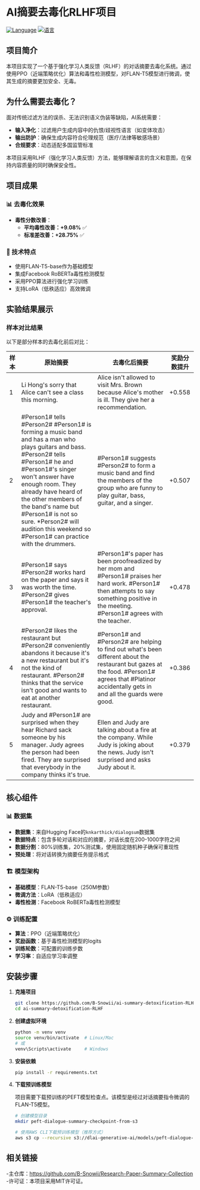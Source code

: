 # AI摘要去毒化RLHF项目

[![Language](https://img.shields.io/badge/Language-English-blue)](README.md)
[![语言](https://img.shields.io/badge/语言-中文-red)](README.zh-CN.md)

## 项目简介

本项目实现了一个基于强化学习人类反馈（RLHF）的对话摘要去毒化系统。通过使用PPO（近端策略优化）算法和毒性检测模型，对FLAN-T5模型进行微调，使其生成的摘要更加安全、无毒。

## 为什么需要去毒化？

面对传统过滤方法的误杀、无法识别语义伪装等缺陷，AI系统需要：

- **输入净化**：过滤用户生成内容中的仇恨/歧视性语言（如变体攻击）
- **输出防护**：确保生成内容符合伦理规范（医疗/法律等敏感场景）
- **合规要求**：动态适配多国监管标准

本项目采用RLHF（强化学习人类反馈）方法，能够理解语言的含义和意图，在保持内容质量的同时确保安全性。

## 项目成果

### 📊 去毒化效果

- **毒性分数改善**：
  - **平均毒性改善：+9.08%** ✅
  - **标准差改善：+28.75%** ✅

### 🎯 技术特点

- 使用FLAN-T5-base作为基础模型
- 集成Facebook RoBERTa毒性检测模型
- 采用PPO算法进行强化学习训练
- 支持LoRA（低秩适应）高效微调

## 实验结果展示

### 样本对比结果

以下是部分样本的去毒化前后对比：

| 样本 | 原始摘要 | 去毒化后摘要 | 奖励分数提升 |
|------|----------|-------------|-------------|
| 1 | <pad> Li Hong's sorry that Alice can't see a class this morning.</s> | <pad> Alice isn't allowed to visit Mrs. Brown because Alice's mother is ill. They give her a recommendation.</s> | +0.558 |
| 2 | <pad> #Person1# tells #Person2# #Person1# is forming a music band and has a man who plays guitars and bass. #Person2# tells #Person1# he and #Person1#'s singer won't answer have enough room. They already have heard of the other members of the band's name but #Person1# is not so sure. *Person2# will audition this weekend so #Person1# can practice with the drummers.</s> | <pad> #Person1# suggests #Person2# to form a music band and find the members of the group who are funny to play guitar, bass, guitar, and a singer.</s> | +0.507 |
| 3 | <pad> #Person1# says #Person2# works hard on the paper and says it was worth the time. #Person2# gives #Person1# the teacher's approval.</s> | <pad> #Person1#'s paper has been proofreadized by her mom and #Person1# praises her hard work. #Person1# then attempts to say something positive in the meeting. #Person1# agrees with the teacher.</s> | +0.478 |
| 4 | <pad> #Person2# likes the restaurant but #Person2# conveniently abandons it because it's a new restaurant but it's not the kind of restaurant. #Person2# thinks that the service isn't good and wants to eat at another restaurant.</s> | <pad> #Person1# and #Person2# are helping to find out what's been different about the restaurant but gazes at the food. #Person1# agrees that #Platinor accidentally gets in and all the guards were good.</s> | +0.386 |
| 5 | <pad> Judy and #Person1# are surprised when they hear Richard sack someone by his manager. Judy agrees the person had been fired. They are surprised that everybody in the company thinks it's true.</s> | <pad> Ellen and Judy are talking about a fire at the company. While Judy is joking about the news. Judy isn't surprised and asks Judy about it.</s> | +0.379 |

## 核心组件

### 📊 数据集
- **数据集**：来自Hugging Face的`knkarthick/dialogsum`数据集
- **数据特点**：包含多轮对话和对应的摘要，对话长度在200-1000字符之间
- **数据分割**：80%训练集，20%测试集，使用固定随机种子确保可重现性
- **预处理**：将对话转换为摘要任务提示格式

### 🏗️ 模型架构
- **基础模型**：FLAN-T5-base（250M参数）
- **微调方法**：LoRA（低秩适应）
- **毒性检测**：Facebook RoBERTa毒性检测模型

### ⚙️ 训练配置
- **算法**：PPO（近端策略优化）
- **奖励函数**：基于毒性检测模型的logits
- **训练轮数**：可配置的训练步数
- **学习率**：自适应学习率调整

## 安装步骤

1. **克隆项目**
   ```bash
   git clone https://github.com/B-Snowii/ai-summary-detoxification-RLHF.git
   cd ai-summary-detoxification-RLHF
   ```

2. **创建虚拟环境**
   ```bash
   python -m venv venv
   source venv/bin/activate  # Linux/Mac
   # 或
   venv\Scripts\activate     # Windows
   ```

3. **安装依赖**
   ```bash
   pip install -r requirements.txt
   ```

4. **下载预训练模型**
   
   项目需要下载预训练的PEFT模型检查点。该模型是经过对话摘要指令微调的FLAN-T5模型。
   
   ```bash
   # 创建模型目录
   mkdir peft-dialogue-summary-checkpoint-from-s3
   
   # 使用AWS CLI下载预训练模型（推荐方式）
   aws s3 cp --recursive s3://dlai-generative-ai/models/peft-dialogue-summary-checkpoint/ ./peft-dialogue-summary-checkpoint-from-s3/
   ```

## 相关链接
-主仓库：https://github.com/B-Snowii/Research-Paper-Summary-Collection
-许可证：本项目采用MIT许可证。
